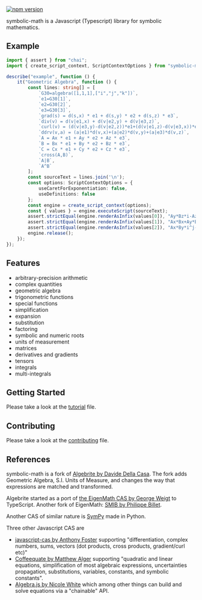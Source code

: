 [![npm version](https://badge.fury.io/js/symbolic-math.svg)](https://badge.fury.io/js/symbolic-math)

symbolic-math is a Javascript (Typescript) library for symbolic mathematics.

## Example

```typescript
import { assert } from "chai";
import { create_script_context, ScriptContextOptions } from "symbolic-math";

describe("example", function () {
    it("Geometric Algebra", function () {
        const lines: string[] = [
            `G30=algebra([1,1,1],["i","j","k"])`,
            `e1=G30[1]`,
            `e2=G30[2]`,
            `e3=G30[3]`,
            `grad(s) = d(s,x) * e1 + d(s,y) * e2 + d(s,z) * e3`,
            `div(v) = d(v|e1,x) + d(v|e2,y) + d(v|e3,z)`,
            `curl(v) = (d(v|e3,y)-d(v|e2,z))*e1+(d(v|e1,z)-d(v|e3,x))*e2+(d(v|e2,x)-d(v|e1,y))*e3`,
            `ddrv(v,a) = (a|e1)*d(v,x)+(a|e2)*d(v,y)+(a|e3)*d(v,z)`,
            `A = Ax * e1 + Ay * e2 + Az * e3`,
            `B = Bx * e1 + By * e2 + Bz * e3`,
            `C = Cx * e1 + Cy * e2 + Cz * e3`,
            `cross(A,B)`,
            `A|B`,
            `A^B`
        ];
        const sourceText = lines.join('\n');
        const options: ScriptContextOptions = {
            useCaretForExponentiation: false,
            useDefinitions: false
        };
        const engine = create_script_context(options);
        const { values } = engine.executeScript(sourceText);
        assert.strictEqual(engine.renderAsInfix(values[0]), "Ay*Bz*i-Az*By*i-Ax*Bz*j+Az*Bx*j+Ax*By*k-Ay*Bx*k");
        assert.strictEqual(engine.renderAsInfix(values[1]), "Ax*Bx+Ay*By+Az*Bz");
        assert.strictEqual(engine.renderAsInfix(values[2]), "Ax*By*i^j-Ay*Bx*i^j+Ax*Bz*i^k-Az*Bx*i^k+Ay*Bz*j^k-Az*By*j^k");
        engine.release();
    });
});
```

## Features

* arbitrary-precision arithmetic
* complex quantities
* geometric algebra
* trigonometric functions
* special functions
* simplification
* expansion
* substitution
* factoring
* symbolic and numeric roots
* units of measurement
* matrices
* derivatives and gradients
* tensors
* integrals
* multi-integrals

## Getting Started

Please take a look at the [tutorial](https://github.com/geometryzen/symbolic-math/blob/master/TUTORIAL.md) file.

## Contributing

Please take a look at the [contributing](https://github.com/geometryzen/symbolic-math/blob/master/CONTRIBUTING.md) file.

## References

symbolic-math is a fork of [Algebrite by Davide Della Casa](https://github.com/davidedc/Algebrite).
The fork adds Geometric Algebra, S.I. Units of Measure, and changes the way that expressions are matched and transformed.  

Algebrite started as a port of [the EigenMath CAS by George Weigt](http://eigenmath.sourceforge.net/Eigenmath.pdf) to TypeScript.
Another fork of EigenMath: [SMIB by Philippe Billet](http://smib.sourceforge.net/).

Another CAS of similar nature is [SymPy](http://www.sympy.org/en/index.html) made in Python.

Three other Javascript CAS are

* [javascript-cas by Anthony Foster](https://github.com/aantthony/javascript-cas) supporting "differentiation, complex numbers, sums, vectors (dot products, cross products, gradient/curl etc)"
* [Coffeequate by Matthew Alger](http://coffeequate.readthedocs.org/) supporting "quadratic and linear equations, simplification of most algebraic expressions, uncertainties propagation, substitutions, variables, constants, and symbolic constants".
* [Algebra.js by Nicole White](http://algebra.js.org) which among other things can build and solve equations via a "chainable" API.
